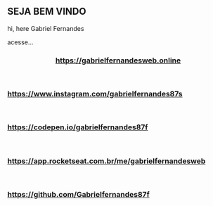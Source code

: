 ## SEJA BEM VINDO

hi, here Gabriel Fernandes

acesse...

<h3 align="center">
<a href="https://gabrielfernandesweb.online">https://gabrielfernandesweb.online</a><br>
</h3><br>

<h3>
<a href="https://www.instagram.com/gabrielfernandes87s">https://www.instagram.com/gabrielfernandes87s</a><br>
</h3><br>

<h3>
<a href="https://codepen.io/gabrielfernandes87f">https://codepen.io/gabrielfernandes87f</a><br>
</h3><br>

<h3>
<a href="https://app.rocketseat.com.br/me/gabrielfernandesweb">https://app.rocketseat.com.br/me/gabrielfernandesweb</a><br>
</h3><br>
  
<h3>  
<a href="https://github.com/Gabrielfernandes87f">https://github.com/Gabrielfernandes87f</a><br>
</h3><br>



